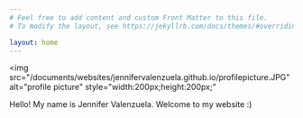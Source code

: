 ```yaml
---
# Feel free to add content and custom Front Matter to this file.
# To modify the layout, see https://jekyllrb.com/docs/themes/#overriding-theme-defaults

layout: home
---
```

<img src="/documents/websites/jennifervalenzuela.github.io/profilepicture.JPG" alt="profile picture" style="width:200px;height:200px;"

Hello! My name is Jennifer Valenzuela. Welcome to my website :)
